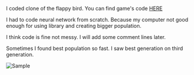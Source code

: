 
I coded clone of the flappy bird. You can find game's code [HERE](https://github.com/mcagricaliskan/Youtube/tree/master/PyGame%20Uygulamal%C4%B1%20E%C4%9Fitim/Uygulama%202%20(%20Ders%208%20-%20))

I had to code neural network from scratch. Because my computer not good enough for using library and creating bigger population.

I think code is fine not messy. I will add some comment lines later.

Sometimes I found best population so fast. I saw best generation on third generation.


![Sample](https://github.com/mcagricaliskan/NeuroEvolution-FlappyBird/blob/master/readme-files/flappy2.gif)
